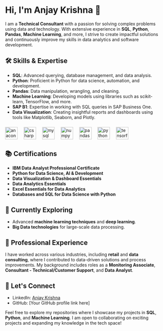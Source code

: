 # Hi, I'm Anjay Krishna 👋

I am a **Technical Consultant** with a passion for solving complex problems using data and technology. With extensive experience in **SQL**, **Python**, **Pandas**, **Machine Learning**, and more, I strive to create impactful solutions and continuously improve my skills in data analytics and software development.

## 🛠️ Skills & Expertise

- **SQL**: Advanced querying, database management, and data analysis.
- **Python**: Proficient in Python for data science, automation, and development.
- **Pandas**: Data manipulation, wrangling, and cleaning.
- **Machine Learning**: Developing models using libraries such as scikit-learn, TensorFlow, and more.
- **SAP B1**: Expertise in working with SQL queries in SAP Business One.
- **Data Visualization**: Creating insightful reports and dashboards using tools like Matplotlib, Seaborn, and Plotly.


###

<div align="left">
  <img src="https://cdn.jsdelivr.net/gh/devicons/devicon/icons/anaconda/anaconda-original.svg" height="40" alt="anaconda logo"  />
  <img width="12" />
  <img src="https://cdn.jsdelivr.net/gh/devicons/devicon/icons/csharp/csharp-original.svg" height="40" alt="csharp logo"  />
  <img width="12" />
  <img src="https://cdn.jsdelivr.net/gh/devicons/devicon/icons/mysql/mysql-original.svg" height="40" alt="mysql logo"  />
  <img width="12" />
  <img src="https://cdn.jsdelivr.net/gh/devicons/devicon/icons/numpy/numpy-original.svg" height="40" alt="numpy logo"  />
  <img width="12" />
  <img src="https://cdn.jsdelivr.net/gh/devicons/devicon/icons/pandas/pandas-original.svg" height="40" alt="pandas logo"  />
  <img width="12" />
  <img src="https://cdn.jsdelivr.net/gh/devicons/devicon/icons/python/python-original.svg" height="40" alt="python logo"  />
  <img width="12" />
  <img src="https://cdn.jsdelivr.net/gh/devicons/devicon/icons/tensorflow/tensorflow-original.svg" height="40" alt="tensorflow logo"  />
</div>

###
  
## 📚 Certifications
- **IBM Data Analyst Professional Certificate**
- **Python for Data Science, AI & Development**
- **Data Visualization & Dashboard Essentials**
- **Data Analytics Essentials**
- **Excel Essentials for Data Analytics**
- **Databases and SQL for Data Science with Python**

## 🌱 Currently Exploring
- Advanced **machine learning techniques** and **deep learning**.
- **Big Data technologies** for large-scale data processing.

## 💼 Professional Experience
I have worked across various industries, including **retail** and **data consulting**, where I contributed to data-driven solutions and process improvements. My background includes roles as a **Monitoring Associate**, **Consultant - Technical/Customer Support**, and **Data Analyst**.

## 🤝 Let's Connect
- LinkedIn: [Anjay Krishna](https://www.linkedin.com/in/anjay-krishna-t-u/)
- GitHub: [Your GitHub profile link here]

Feel free to explore my repositories where I showcase my projects in **SQL**, **Python**, and **Machine Learning**. I am open to collaborating on exciting projects and expanding my knowledge in the tech space!

